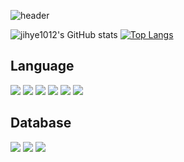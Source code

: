 <!--### Hi there 👋


**jihye1012/jihye1012** is a ✨ _special_ ✨ repository because its `README.md` (this file) appears on your GitHub profile.

Here are some ideas to get you started:

- 🔭 I’m currently working on ...
- 🌱 I’m currently learning ...
- 👯 I’m looking to collaborate on ...
- 🤔 I’m looking for help with ...
- 💬 Ask me about ...
- 📫 How to reach me: ...
- 😄 Pronouns: ...
- ⚡ Fun fact: ...
-->
![header](https://capsule-render.vercel.app/api?type=cylinder&height=200&section=header&text=Hello%20World&fontSize=80&fontColor=66FF66&animation=blink&color=000000&desc=YANG%20JIHYE&descAlignY=20&fontAlignY=60 )

![jihye1012's GitHub stats](https://github-readme-stats.vercel.app/api?username=jihye1012&show_icons=true&theme=merko) [![Top Langs](https://github-readme-stats.vercel.app/api/top-langs/?username=jihye1012&layout=compact)](https://github.com/anuraghazra/github-readme-stats)

## Language
<img src="https://img.shields.io/badge/Java-007396?style=for-the-badge&logo=java&logoColor=white"> <img src="https://img.shields.io/badge/HTML5-E34F26?style=for-the-badge&logo=HTML5&logoColor=white"> <img src="https://img.shields.io/badge/CSS3-1572B6?style=for-the-badge&logo=CSS3&logoColor=white">  <img src="https://img.shields.io/badge/C-A8B9CC?style=for-the-badge&logo=C&logoColor=white"> <img src="https://img.shields.io/badge/C%2B%2B-00599C?style=for-the-badge&logo=C%2B%2B&logoColor=white"> <img src="https://img.shields.io/badge/Python-3776AB?style=for-the-badge&logo=Python&logoColor=black"> 
## Database
<img src="https://img.shields.io/badge/Oracle-F80000?style=for-the-badge&logo=Oracle&logoColor=white"> <img src="https://img.shields.io/badge/mysql-4479A1?style=for-the-badge&logo=mysql&logoColor=white"> <img src="https://img.shields.io/badge/Firebase-FFCA28?style=for-the-badge&logo=Firebase&logoColor=white">
<!-- ## Tools -->
